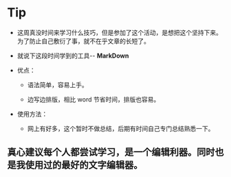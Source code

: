 # Tip

* 这周真没时间来学习什么技巧，但是参加了这个活动，是想把这个坚持下来。为了防止自己敷衍了事，就不在乎文章的长短了。

* 就说下这段时间学到的工具-- **MarkDown**

* 优点：

  * 语法简单，容易上手。
  
  * 边写边排版，相比 word 节省时间，排版也容易。

* 使用方法：
  
  * 网上有好多，这个暂时不做总结，后期有时间自己专门总结熟悉一下。
  
  
## 真心建议每个人都尝试学习，是一个编辑利器。同时也是我使用过的最好的文字编辑器。
